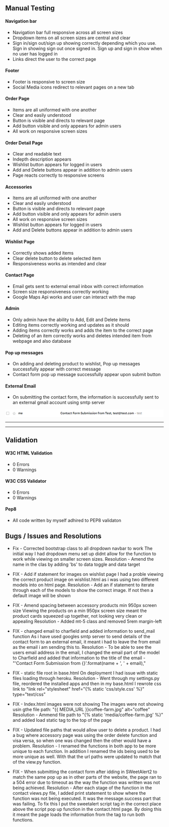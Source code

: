 
## Manual Testing

#### Navigation bar

- Navigation bar full responsive across all screen sizes
- Dropdown items on all screen sizes are central and clear
- Sign in/sign out/sign up showing correctly depending which you use. Sign in showing sign out once signed in. Sign up and sign in show when no user has logged in
- Links direct the user to the correct page

#### Footer

- Footer is responsive to screen size
- Social Media icons redirect to relevant pages on a new tab

#### Order Page

- Items are all uniformed with one another
- Clear and easily understood
- Button is visible and directs to relevant page
- Add button visible and only appears for admin users
- All work on responsive screen sizes

#### Order Detail Page

- Clear and readable text
- Indepth description appears
- Wishlist button appears for logged in users
- Add and Delete buttons appear in addition to admin users
- Page reacts correctly to responsive screens

#### Accessories

- Items are all uniformed with one another
- Clear and easily understood
- Button is visible and directs to relevant page
- Add button visible and only appears for admin users
- All work on responsive screen sizes
- Wishlist button appears for logged in users
- Add and Delete buttons appear in addition to admin users

#### Wishlist Page

- Correctly shows added items
- Clear delete button to delete selected item
- Responsiveness works as intended and clear

#### Contact Page

- Email gets sent to external email inbox with correct information
- Screen size responsiveness correctly working
- Google Maps Api works and user can interact with the map

#### Admin

- Only admin have the ability to Add, Edit and Delete items
- Editing items correctly working and updates as it should
- Adding items correctly works and adds the item to the correct page
- Deleting of an item correctly works and deletes intended item from webpage and also database

#### Pop up messages

- On adding and deleting product to wishlist, Pop up messages successfully appear with correct message
- Contact form pop up message successfully appear upon submit button

#### External Email

- On submitting the contact form, the information is successfully sent to an external gmail account using smtp server

<img src="static/media/README-Images/external_email.png">

***
***

## Validation

#### W3C HTML Validation

- 0 Errors
- 0 Warnings

#### W3C CSS Validator

- 0 Errors
- 0 Warnings

#### Pep8

- All code written by myself adhired to PEP8 validaton

## Bugs / Issues and Resolutions

- Fix - Corrected bootstrap class to all dropdown navbar to work
    The initial way I had dropdown menu set up didnt allow for the function to work while viewing on smaller screen sizes. 
    Resolution - Amend the name in the clas by adding 'bs' to data toggle and data target

- FIX - Add if statement for images on wishlist page
    I had a proble viewing the correct product image on wishlist.html as i was using two different models into on html page.
    Resolution - Add an if statement to iterate through each of the models to show the correct image. If not then a default image will be shown

- FIX - Amend spacing between accessory products min 950px screen size
    Viewing the products on a min 950px screen size meant the product cards squeezed up together, not looking very clean or appealing
    Resolution - Added mt-5 class and removed 5rem margin-left

- FIX - changed email to charfield and added information to send_mail function
    As i have used googles smtp server to send details of the contact form to an external email, it meant i had to leave the from email as the email i am sending this to. 
    Resolution - To be able to see the users email address in the email, I changed the email part of the model to Charfield and added that information to the title of the email - "'Contact Form Submission from {}'.format(name + ', ' + email),"

- FIX - static file root in base.html
    On deployment I had issue with static files loading through heroku.
    Resolution - Went through my settings.py file, reordered the installed apps and then in my base.html I rewrote css link to "link rel="stylesheet" href="{% static 'css/style.css' %}" type="text/css"

- FIX - Index.html images were not showing
    The images were not showing usin gthe file path: "{{ MEDIA_URL }}coffee-farm.jpg" alt="coffee"
    Resolution - Ammend file path to "{% static 'media/coffee-farm.jpg' %}" and added load static tag to the top of the page

- FIX - Updated file paths that would allow user to delete a product.
    I had a bug where accessory page was using the order delete function and visa versa, so when one was changed then the other would have a problem.
    Resolution - I renamed the functions in both app to be more unique to each function. In addition I renamed the ids being used to be more unique as well. With that the url paths were updated to match that of the view.py function.

- FIX - When submitting the contact form after idding in SWeetAlert2 to match the same pop up as in other parts of the website, the    page  ran to a 504 error due to timeout as the way the function was written was not being achieved.
    Resolution - After each stage of the function in the contact views.py file, I added print statement to show where the function was not being executed. It was the message.success part that was failing. To fix this I put the sweetalert script tag in the correct place above the script pop up function in the contact.html page. By doing this it meant the page loads the information from the tag to run both functions. 